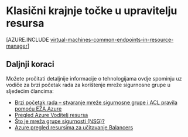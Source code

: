 <properties
   pageTitle="Klasični krajnje točke u upravitelju resursa | Microsoft Azure"
   description="Objašnjenje kako krajnje točke iz modela implementacije klasični sada primjenjuju u Voditelj resursa pomoću mreže sigurnosne grupe i ACL pravila"
   services="virtual-machines-linux"
   documentationCenter=""
   authors="iainfoulds"
   manager="timlt"
   editor=""/>

<tags
   ms.service="virtual-machines-linux"
   ms.devlang="na"
   ms.topic="article"
   ms.tgt_pltfrm="vm-linux"
   ms.workload="infrastructure-services"
   ms.date="10/27/2016"
   ms.author="iainfou"/>

# <a name="classic-endpoints-in-resource-manager"></a>Klasični krajnje točke u upravitelju resursa
[AZURE.INCLUDE [virtual-machines-common-endpoints-in-resource-manager](../../includes/virtual-machines-common-endpoints-in-resource-manager.md)]

## <a name="next-steps"></a>Daljnji koraci
Možete pročitati detaljnije informacije o tehnologijama ovdje spominju uz vodiče za brzi početak rada za korištenje mreže sigurnosne grupe u sljedećim člancima:

- [Brzi početak rada – stvaranje mreže sigurnosne grupe i ACL pravila pomoću EŽA Azure](virtual-machines-linux-nsg-quickstart.md)  
- [Pregled Azure Voditelj resursa](../azure-resource-manager/resource-group-overview.md)  
- [Što je mreža grupe sigurnosti (NSG)?](../virtual-network/virtual-networks-nsg.md)  
- [Azure pregled resursima za učitavanje Balancers](../load-balancer/load-balancer-arm.md) 